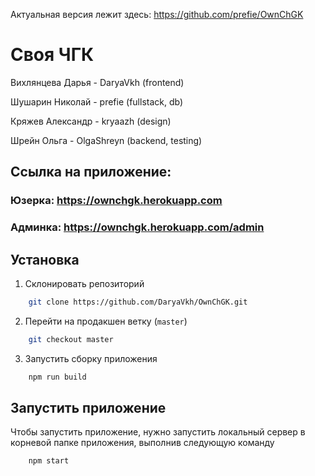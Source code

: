 Актуальная версия лежит здесь: https://github.com/prefie/OwnChGK
# Своя ЧГК
Вихлянцева Дарья - DaryaVkh (frontend)

Шушарин Николай - prefie (fullstack, db)

Кряжев Александр - kryaazh (design)

Шрейн Ольга - OlgaShreyn (backend, testing)


## Ссылка на приложение:

### Юзерка: https://ownchgk.herokuapp.com
### Админка: https://ownchgk.herokuapp.com/admin

## Установка

1) Склонировать репозиторий
```bash
    git clone https://github.com/DaryaVkh/OwnChGK.git
```   

2) Перейти на продакшен ветку (`master`)
```bash
    git checkout master
``` 

3) Запустить сборку приложения
```bash
    npm run build
```

## Запустить приложение

Чтобы запустить приложение, нужно запустить локальный сервер в корневой папке
приложения, выполнив следующую команду
```bash
    npm start
```
